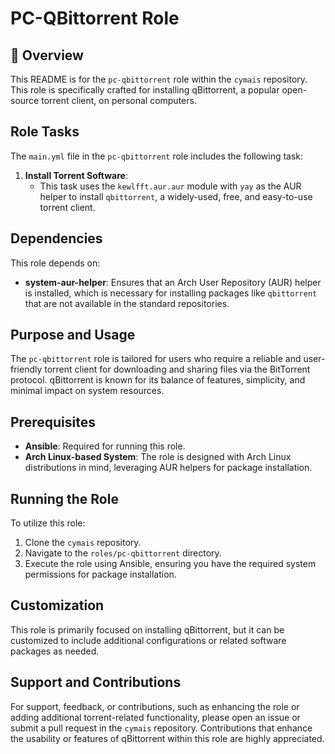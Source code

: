 # PC-QBittorrent Role

## 📌 Overview
This README is for the `pc-qbittorrent` role within the `cymais` repository. This role is specifically crafted for installing qBittorrent, a popular open-source torrent client, on personal computers.

## Role Tasks
The `main.yml` file in the `pc-qbittorrent` role includes the following task:

1. **Install Torrent Software**:
   - This task uses the `kewlfft.aur.aur` module with `yay` as the AUR helper to install `qbittorrent`, a widely-used, free, and easy-to-use torrent client.

## Dependencies
This role depends on:
- **system-aur-helper**: Ensures that an Arch User Repository (AUR) helper is installed, which is necessary for installing packages like `qbittorrent` that are not available in the standard repositories.

## Purpose and Usage
The `pc-qbittorrent` role is tailored for users who require a reliable and user-friendly torrent client for downloading and sharing files via the BitTorrent protocol. qBittorrent is known for its balance of features, simplicity, and minimal impact on system resources.

## Prerequisites
- **Ansible**: Required for running this role.
- **Arch Linux-based System**: The role is designed with Arch Linux distributions in mind, leveraging AUR helpers for package installation.

## Running the Role
To utilize this role:
1. Clone the `cymais` repository.
2. Navigate to the `roles/pc-qbittorrent` directory.
3. Execute the role using Ansible, ensuring you have the required system permissions for package installation.

## Customization
This role is primarily focused on installing qBittorrent, but it can be customized to include additional configurations or related software packages as needed.

## Support and Contributions
For support, feedback, or contributions, such as enhancing the role or adding additional torrent-related functionality, please open an issue or submit a pull request in the `cymais` repository. Contributions that enhance the usability or features of qBittorrent within this role are highly appreciated.